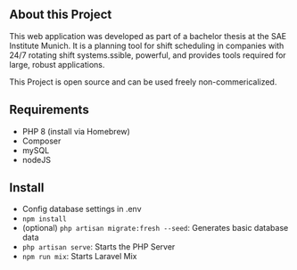 ## About this Project

This web application was developed as part of a bachelor thesis at the SAE Institute Munich. It is a planning tool for shift scheduling in companies with 24/7 rotating shift systems.ssible, powerful, and provides tools required for large, robust applications.

This Project is open source and can be used freely non-commericalized.

## Requirements

- PHP 8 (install via Homebrew)
- Composer
- mySQL
- nodeJS

## Install

- Config database settings in .env
- `npm install`
- (optional) `php artisan migrate:fresh --seed`: Generates basic database data
- `php artisan serve`: Starts the PHP Server
- `npm run mix`: Starts Laravel Mix
